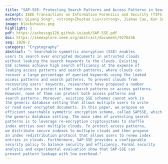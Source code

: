 ```yaml
---
title: "SAP-SSE: Protecting Search Patterns and Access Patterns in Searchable Symmetric Encryption"
excerpt: IEEE Transactions on Information Forensics and Security (TIFS) 2020
authors: Qiyang Song*, <strong>Zhuotao Liu</strong>, Jiahao Cao, Kun Sun, Qi Li, Cong Wang
image: blockchains.png
highlight: 1
pdf: https://ashessqy126.github.io/pub/SAP-SSE.pdf
doi: https://ieeexplore.ieee.org/abstract/document/9276436
seq: 2020-2
category: "Cryptography"
abstract: "— Searchable symmetric encryption (SSE) enables
users to search over encrypted documents in untrusted clouds
without leaking the search keywords to the clouds. Existing
SSE schemes achieve high search efficiency at the expense of
leaking access patterns and search patterns, where clouds can
recover a large percentage of queried keywords using the leaked
access patterns and search patterns. To prevent clouds from
recovering users' keywords, researchers have proposed a number
of solutions to protect either search patterns or access patterns.
However, none of them can protect both access patterns and
search patterns. Moreover, existing SSE schemes cannot work in
the generic database setting that allows multiple users to write
or read over encrypted documents. In this paper, we propose an
efficient searchable symmetric encryption scheme, called SAPSSE, which protects both access patterns and search patterns in
the generic database setting. The main idea of protecting search
patterns is to leverage re-encryption cryptosystems to shuffle
index entries over multiple clouds. To protect access patterns,
we distribute secure indexes to multiple clouds and then propose
an index redistribution protocol that allows users to renew index
entries in clouds. Furthermore, SAP-SSE provides a configurable
security policy to balance security and efficiency. Formal security
analysis and experimental evaluation show that SAP-SSE can
prevent pattern leakage with low overhead."
---
```

